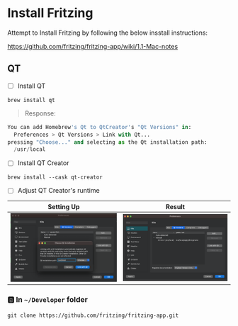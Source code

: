 # Install Fritzing

Attempt to Install Fritzing by following the below insstall instructions:

https://github.com/fritzing/fritzing-app/wiki/1.1-Mac-notes


## QT

- [ ] Install QT

```
brew install qt
```
> Response:
```python
You can add Homebrew's Qt to QtCreator's "Qt Versions" in:
  Preferences > Qt Versions > Link with Qt...
pressing "Choose..." and selecting as the Qt installation path:
  /usr/local
```

- [ ] Install QT Creator

```
brew install --cask qt-creator
```

- [ ] Adjust QT Creator's runtime


| Setting Up | Result |
|-|-|
| <img src=images/qt-creator-preferences.png widtth='' height='' > </img> | <img src=images/qt-creator-preferences-result.png widtth='' height='' > </img> |

### :b: In `~/Developer` folder

```
git clone https://github.com/fritzing/fritzing-app.git
```
